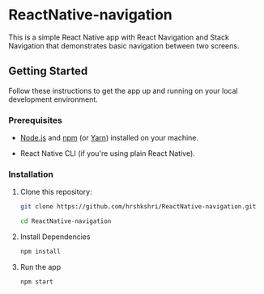 # ReactNative-navigation

This is a simple React Native app with React Navigation and Stack Navigation that demonstrates basic navigation between two screens.




## Getting Started

Follow these instructions to get the app up and running on your local development environment.

### Prerequisites

- [Node.js](https://nodejs.org/) and [npm](https://www.npmjs.com/) (or [Yarn](https://yarnpkg.com/)) installed on your machine.

- React Native CLI (if you're using plain React Native).

### Installation

1. Clone this repository:

   ```bash
   git clone https://github.com/hrshkshri/ReactNative-navigation.git

   cd ReactNative-navigation
2. Install Dependencies
    ```bash
    npm install
3. Run the app
    ```bash 
    npm start